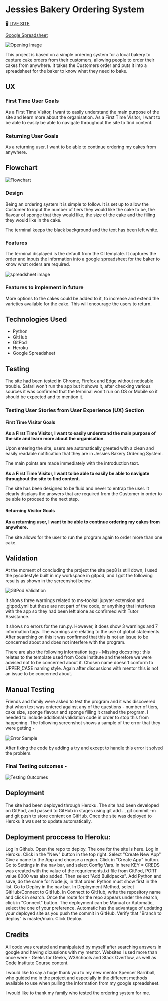 # Jessies Bakery Ordering System
🖥️ [LIVE SITE](https://pp3-python-project-jennyd.herokuapp.com/)

[Google Spreadsheet](https://docs.google.com/spreadsheets/d/1IozhzTB6fqk72Od6aukyqtRx9t3MKGp7EV4Our-_9ek/edit?usp=sharing "Google Spreadsheet")

![Opening Image](/readme_images/opening_screen.jpg)

This project is based on a simple ordering system for a local bakery to capture cake orders from their customers, allowing people to order their cakes from anywhere.  It takes the Customers order and puts it into a spreadsheet for the baker to know what they need to bake.

## UX

### First Time User Goals
As a First Time Visitor, I want to easily understand the main purpose of the site and learn more about the organisation.
As a First Time Visitor, I want to be able to easily be able to navigate throughout the site to find content.

### Returning User Goals
As a returning user, I want to be able to continue ordering my cakes from anywhere.

## Flowchart

![Flowchart](/readme_images/flowchart.jpg)

### Design

Being an ordering system it is simple to follow.  It is set up to allow the Customer to input the number of tiers they would like the cake to be, the flavour of sponge that they would like, the size of the cake and the filling they would like in the cake.

The terminal keeps the black background and the text has been left white.

### Features

The terminal displayed is the default from the CI template.  It captures the order and inputs the information into a google spreadsheet for the baker to know what orders are required.

![spreadsheet image](/readme_images/spreadsheet.jpg)

### Features to implement in future
More options to the cakes could be added to it, to increase and extend the varieties available for the cake. This will encourage the users to return.

## Technologies Used

- Python
- GitHub
- GitPod
- Heroku
- Google Spreadsheet

## Testing

The site had been tested in Chrome, Firefox and Edge without noticable trouble. Safari won't run the app but it shows it, after checking various sources it was confirmed that the terminal won't run on OS or Mobile so it should be expected and to mention it.

### Testing User Stories from User Experience (UX) Section
#### First Time Visitor Goals
**As a First Time Visitor, I want to easily understand the main purpose of the site and learn more about the organisation**.

Upon entering the site, users are automatically greeted with a clean and easily readable notification that they are in Jessies Bakery Ordering System.

The main points are made immediately with the introduction text.

**As a First Time Visitor, I want to be able to easily be able to navigate throughout the site to find content.**

The site has been designed to be fluid and never to entrap the user. It clearly displays the answers that are required from the Customer in order to be able to proceed to the next step.

#### Returning Visitor Goals
**As a returning user, I want to be able to continue ordering my cakes from anywhere.**

The site allows for the user to run the program again to order more than one cake.

## Validation
At the moment of concluding the project the site pep8 is still down, I used the pycodestyle built in my workspace in gitpod, and I got the  following results as shown in the screenshot below.

![GitPod Validation](/readme_images/gitpod_validation_results.jpg)

It shows three warnings related to ms-toolsai.jupyter extension and .gitpod.yml but these are not part of the code, or anything that interferes with the app so they had been left alone as confirmed with Tutor Assistance.

It shows no errors for the run.py. However, it does show 3 warnings and 7 information tags. The warnings are relating to the use of global statements.  After searching on this it was confirmed that this is not an issue to be concerned about and does not interfere with the program.

There are also the following information tags - Missing docstring : this relates to the template used from Code Institute and therefore we were advised not to be concerned about it.  Chosen name doesn't conform to UPPER_CASE naming style.  Again after discussions with mentor this is not an issue to be concerned about.

## Manual Testing

Friends and family were asked to test the program and it was discovered that when text was entered against any of the questions - number of tiers, cake size, sponge flavour and sponge filling it crashed the program.  I needed to include additional validation code in order to stop this from happening.  The following screenshot shows a sample of the error that they were getting - 

![Error Sample](/readme_images/error_sample.JPG)

After fixing the code by adding a try and except to handle this error it solved the problem.

### Final Testing outcomes - 

![Testing Outcomes](/readme_images/testing_outcome.jpg)

## Deployment

The site had been deployed through Heroku.
The site had been developed on GitPod, and passed to GitHub in stages using git add . , git commit -m and git push to store content on GitHub.  Once the site was deployed to Heroku it was set to update automatically.

## Deployment proccess to Heroku:

Log in Github.
Open the repo to deploy. The one for the site is here.
Log in Heroku.
Click in the "New" button in the top right.
Select "Create New App"
Give a name to the App and choose a region.
Click in "Create App" button.
Go to Settings in the nav bar, and select Config Vars. In here KEY = CREDS was created with the value of the requriements.txt file from GitPod, PORT value 8000 was also added.
Then select "Add Buildpacks".
Add Python and save, do the same for Node.js, in that order. Python must show first in the list.
Go to Deploy in the nav bar. In Deployment Method, select GitHub/Connect to GitHub.
In Connect to GitHub, write the repository name and click in search.
Once the route for the repo appears under the search, click in "Connect" button.
The deployment can be Manual or Automatic, select the one of your preference. Automatic has the advantage of updating your deployed site as you push the commit in GitHub.
Verify that "Branch to deploy" is master/main.
Click Deploy.

## Credits

All code was created and manipulated by myself after searching answers in google and having dicussions with my mentor. Websites I used more than once were - Geeks for Geeks, W3Schools and Stack Overflow, as well as Code Institute Course content.

I would like to say a huge thank you to my new mentor Spencer Barriball, who guided me in the project and especially in the different methods available to use when pulling the information from my google spreadsheet.

I would like to thank my family who tested the ordering system for me.